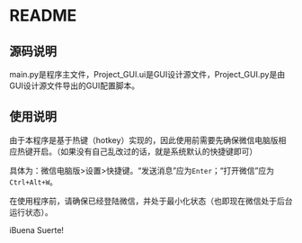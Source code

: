 # README
## 源码说明
  main.py是程序主文件，Project_GUI.ui是GUI设计源文件，Project_GUI.py是由GUI设计源文件导出的GUI配置脚本。
## 使用说明
  由于本程序是基于热键（hotkey）实现的，因此使用前需要先确保微信电脑版相应热键开启。（如果没有自己乱改过的话，就是系统默认的快捷键即可）
  
  具体为：微信电脑版>设置>快捷键。“发送消息”应为`Enter`；“打开微信”应为`Ctrl+Alt+W`。
  
  在使用程序前，请确保已经登陆微信，并处于最小化状态（也即现在微信处于后台运行状态）。
  
  
  iBuena Suerte!
